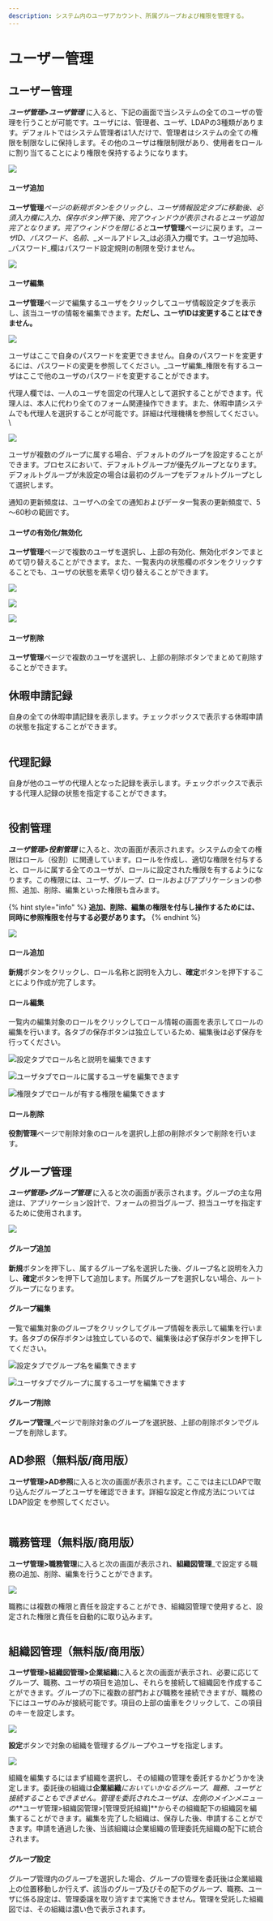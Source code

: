```yaml
---
description: システム内のユーザアカウント、所属グループおよび権限を管理する。
---
```


# ユーザー管理

## ユーザー管理

_**ユーザ管理>ユーザ管理**_ に入ると、下記の画面で当システムの全てのユーザの管理を行うことが可能です。ユーザには、管理者、ユーザ、LDAPの3種類があります。デフォルトではシステム管理者は1人だけで、管理者はシステムの全ての権限を制限なしに保持します。その他のユーザは権限制限があり、使用者をロールに割り当てることにより権限を保持するようになります。

![](../.gitbook/assets/ren-yuan-guan-li-shi-yong-zhe-guan-li-.jpg)

#### **ユーザ追加**

**ユーザ管理**_ページの新規ボタンをクリックし、ユーザ情報設定タブに移動後、必須入力欄に入力、保存ボタン押下後、完了ウィンドウが表示されるとユーザ追加完了となります。完了ウィンドウを閉じると_**ユーザ管理**ページに戻ります。_ユーザID_、_パスワード_、_名前_、\_メールアドレス\_は必須入力欄です。ユーザ追加時、\_パスワード\_欄はパスワード設定規則の制限を受けません。

![](<../.gitbook/assets/image (52).png>)

#### ユーザ編集

**ユーザ管理**ページで編集するユーザをクリックしてユーザ情報設定タブを表示し、該当ユーザの情報を編集できます。**ただし、ユーザIDは変更することはできません。**

![](<../.gitbook/assets/image (18).png>)

ユーザはここで自身のパスワードを変更できません。自身のパスワードを変更するには、パスワードの変更を参照してください。\_ユーザ編集\_権限を有するユーザはここで他のユーザのパスワードを変更することができます。

代理人欄では、一人のユーザを固定の代理人として選択することができます。代理人は、本人に代わり全てのフォーム関連操作できます。また、休暇申請システムでも代理人を選択することが可能です。詳細は代理機構を参照してください。\


![](<../.gitbook/assets/image (28).png>)

ユーザが複数のグループに属する場合、デフォルトのグループを設定することができます。プロセスにおいて、デフォルトグループが優先グループとなります。デフォルトグループが未設定の場合は最初のグループをデフォルトグループとして選択します。

通知の更新頻度は、ユーザへの全ての通知およびデータ一覧表の更新頻度で、5～60秒の範囲です。

#### ユーザの有効化/無効化

**ユーザ管理**ページで複数のユーザを選択し、上部の有効化、無効化ボタンでまとめて切り替えることができます。また、一覧表内の状態欄のボタンをクリックすることでも、ユーザの状態を素早く切り替えることができます。

![](<../.gitbook/assets/image (58).png>)

![](<../.gitbook/assets/image (36).png>)

![](<../.gitbook/assets/image (5).png>)

#### ユーザ削除

**ユーザ管理**ページで複数のユーザを選択し、上部の削除ボタンでまとめて削除することができます。

## 休暇申請記録

自身の全ての休暇申請記録を表示します。チェックボックスで表示する休暇申請の状態を指定することができます。

<figure><img src="https://3346898383-files.gitbook.io/~/files/v0/b/gitbook-legacy-files/o/assets%2F-M6SrengyyhO1h0_BsJ_%2F-MXdsWQu9CP3soY31w8-%2F-MXeCvzKJqsC-qMJUmqB%2F%E5%9C%96%E7%89%87.png?alt=media&#x26;token=0756278d-5bc0-48a5-bb73-dade8e5d44f3" alt=""><figcaption></figcaption></figure>

## 代理記録

自身が他のユーザの代理人となった記録を表示します。チェックボックスで表示する代理人記録の状態を指定することができます。

<figure><img src="https://3346898383-files.gitbook.io/~/files/v0/b/gitbook-legacy-files/o/assets%2F-M6SrengyyhO1h0_BsJ_%2F-MXdsWQu9CP3soY31w8-%2F-MXdvCDYYN3LSXq1wNv9%2F%E5%9C%96%E7%89%87.png?alt=media&#x26;token=79d92e0d-d631-4ff1-a238-a4977914e084" alt=""><figcaption></figcaption></figure>

## 役割管理

_**ユーザ管理>役割管理**_ に入ると、次の画面が表示されます。システムの全ての権限はロール（役割）に関連しています。ロールを作成し、適切な権限を付与すると、ロールに属する全てのユーザが、ロールに設定された権限を有するようになります。この権限には、ユーザ、グループ、ロールおよびアプリケーションの参照、追加、削除、編集といった権限も含みます。

{% hint style="info" %}
**追加、削除、編集の権限を付与し操作するためには、同時に参照権限を付与する必要があります。**
{% endhint %}

![](<../.gitbook/assets/image (65).png>)

#### ロール追加

**新規**ボタンをクリックし、ロール名称と説明を入力し、**確定**ボタンを押下することにより作成が完了します。

#### ロール編集

一覧内の編集対象のロールをクリックしてロール情報の画面を表示してロールの編集を行います。各タブの保存ボタンは独立しているため、編集後は必ず保存を行ってください。

![設定タブでロール名と説明を編集できます](<../.gitbook/assets/image (2).png>)

![ユーザタブでロールに属するユーザを編集できます](../.gitbook/assets/image.png)

![権限タブでロールが有する権限を編集できます](<../.gitbook/assets/image (51).png>)

#### ロール削除

**役割管理**ページで削除対象のロールを選択し上部の削除ボタンで削除を行います。

## グループ管理

_**ユーザ管理>グループ管理**_ に入ると次の画面が表示されます。グループの主な用途は、アプリケーション設計で、フォームの担当グループ、担当ユーザを指定するために使用されます。

![](<../.gitbook/assets/image (77).png>)

#### グループ追加

**新規**ボタンを押下し、属するグループ名を選択した後、グループ名と説明を入力し、**確定**ボタンを押下して追加します。所属グループを選択しない場合、ルートグループになります。

#### グループ編集

一覧で編集対象のグループをクリックしてグループ情報を表示して編集を行います。各タブの保存ボタンは独立しているので、編集後は必ず保存ボタンを押下してください。

![設定タブでグループ名を編集できます](<../.gitbook/assets/image (67).png>)

![ユーザタブでグループに属するユーザを編集できます](<../.gitbook/assets/image (30).png>)

#### グループ削除

**グループ管理**\_ページで削除対象のグループを選択肢、上部の削除ボタンでグループを削除します。

## AD参照（無料版/商用版）

**ユーザ管理>AD参照**に入ると次の画面が表示されます。ここでは主にLDAPで取り込んだグループとユーザを確認できます。詳細な設定と作成方法については LDAP設定 を参照してください。

\
職務管理（無料版/商用版） <a href="#ldap-jian-shi-mian-fei-ji-qi-ye-ban" id="ldap-jian-shi-mian-fei-ji-qi-ye-ban"></a>
----------------------------------------------------------------------------------------------------------

**ユーザ管理>職務管理**に入ると次の画面が表示され、**組織図管理**\_で設定する職務の追加、削除、編集を行うことができます。

![](<../.gitbook/assets/image (55).png>)

職務には複数の権限と責任を設定することができ、組織図管理で使用すると、設定された権限と責任を自動的に取り込みます。

<figure><img src="https://3346898383-files.gitbook.io/~/files/v0/b/gitbook-legacy-files/o/assets%2F-M6SrengyyhO1h0_BsJ_%2F-MXdsWQu9CP3soY31w8-%2F-MXeO8DvAo5ab36xyfFB%2F%E5%9C%96%E7%89%87.png?alt=media&#x26;token=42c30a84-ba4d-4c69-a6d6-b71f0ab1fc7e" alt=""><figcaption></figcaption></figure>

## 組織図管理（無料版/商用版） <a href="#ldap-jian-shi-mian-fei-ji-qi-ye-ban" id="ldap-jian-shi-mian-fei-ji-qi-ye-ban"></a>

**ユーザ管理>組織図管理>企業組織**に入ると次の画面が表示され、必要に応じてグループ、職務、ユーザの項目を追加し、それらを接続して組織図を作成することができます。グループの下に複数の部門および職務を接続できますが、職務の下にはユーザのみが接続可能です。項目の上部の歯車をクリックして、この項目のキーを設定します。

![](<../.gitbook/assets/image (53).png>)

**設定**ボタンで対象の組織を管理するグループやユーザを指定します。

![](<../.gitbook/assets/image (17).png>)

組織を編集するにはまず組織を選択し、その組織の管理を委託するかどうかを決定します。委託後の組織は**企業組織**_においていかなるグループ、職務、ユーザと接続することもできません。管理を委託されたユーザは、左側のメインメニューの_**ユーザ管理>組織図管理>\[管理受託組織]**からその組織配下の組織図を編集することができます。編集を完了した組織は、保存した後、申請することができます。申請を通過した後、当該組織は企業組織の管理委託先組織の配下に統合されます。

#### グループ設定

グループ管理内のグループを選択した場合、グループの管理を委託後は企業組織上の位置移動しか行えず、該当のグループ及びその配下のグループ、職務、ユーザに係る設定は、管理委譲を取り消すまで実施できません。管理を受託した組織図では、その組織は濃い色で表示されます。
